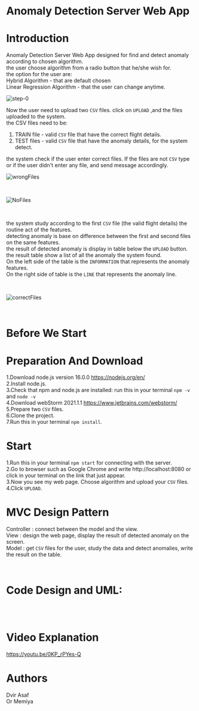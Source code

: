 # Anomaly Detection Server Web App

# Introduction

Anomaly Detection Server Web App designed for find and detect anomaly according to chosen algorithm. <br>
the user choose algorithm from a radio button that he/she wish for. <br>
the option for the user are: <br>
Hybrid Algorithm - that are default chosen <br>
Linear Regression Algorithm - that the user can change anytime. <br>

![step-0](https://user-images.githubusercontent.com/59093573/120069052-91dbfd00-c08c-11eb-832a-528f0314c446.png)
<br>

Now the user need to upload two ```CSV``` files. click on ```UPLOAD``` ,and the files uploaded to the system. <br>
the CSV files need to be:
1. TRAIN file - valid ```CSV``` file that have the correct flight details.
2. TEST files - valid ```CSV``` file that have the anomaly details, for the system detect.

the system check if the user enter correct files. If the files are not ```CSV``` type or if the user didn't enter any file, and send message accordingly.
<br>

![wrongFiles](https://user-images.githubusercontent.com/59093573/120069088-ba63f700-c08c-11eb-853c-2f506ccf1dc8.png)

<br>

![NoFiles](https://user-images.githubusercontent.com/59093573/120069024-6bb65d00-c08c-11eb-95d9-2051abfc707a.png)

<br>

the system study according to the first ```CSV``` file (the valid flight details) the routine act of the features. <br>
detecting anomaly is base on difference between the first and second files on the same features. <br>
the result of detected anomaly is display in table below the ```UPLOAD``` button. <br>
the result table show a list of all the anomaly the system found. <br>
On the left side of the table is the ```INFORMATION``` that represents the anomaly features. <br>
On the right side of table is the ```LINE``` that represents the anomaly line. <br>

<br>

![correctFiles](https://user-images.githubusercontent.com/59093573/120069126-eb442c00-c08c-11eb-8ebb-eadf0c698e66.png)

<br>

# Before We Start

# Preparation And Download

1.Download node.js version 16.0.0 https://nodejs.org/en/ <br>
2.Install node.js.  <br>
3.Check that npm and node.js are installed: run this in your terminal  ```npm -v``` and ```node -v```  <br>
4.Download webStorm 2021.1.1 https://www.jetbrains.com/webstorm/ <br>
5.Prepare two ```CSV``` files. <br>
6.Clone the project. <br>
7.Run this in your terminal ```npm install```. <br>

# Start

1.Run this in your terminal ```npm start``` for connecting with the server. <br>
2.Go to browser such as Google Chrome and write http://localhost:8080 or click in your terminal on the link that just appear. <br>
3.Now you see my web page. Choose algorithm and upload your ```CSV``` files. <br>
4.Click ```UPLOAD```.

# MVC Design Pattern

Controller : connect between the model and the view. <br>
View : design the web page, display the result of detected anomaly on the screen. <br>
Model : get ```CSV``` files for the user, study the data and detect anomalies, write the result on the table. <br>

<br>

# Code Design and UML:

<br>

<br>

# Video Explanation

https://youtu.be/0KP_rPYes-Q

# Authors
Dvir Asaf <br>
Or Memiya
